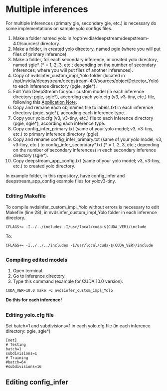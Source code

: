 # Multiple inferences

For multiple inferences (primary gie, secondary gie, etc.) is necessary do some implementations on sample yolo configs files.

1. Make a folder named yolo in /opt/nvidia/deepstream/deepstream-4.0/sources/ directory.
2. Make a folder, in created yolo directory, named pgie (where you will put files of primary inference).
3. Make a folder, for each secondary inference, in created yolo directory, named sgie* (* = 1, 2, 3, etc.; depending on the number of secondary inferences; where you will put files of another inferences).
4. Copy of nvdsinfer_custom_impl_Yolo folder (located in /opt/nvidia/deepstream/deepstream-4.0/sources/objectDetector_Yolo) to each inference directory (pgie, sgie*).
5. Edit Yolo DeepStream for your custom model (in each inference directory: pgie, sgie*), according each yolo.cfg (v3, v3-tiny, etc.) file, following this [Application Note](https://docs.nvidia.com/metropolis/deepstream/4.0/Custom_YOLO_Model_in_the_DeepStream_YOLO_App.pdf).
6. Copy and remane each obj.names file to labels.txt in each inference directory (pgie, sgie*), according each inference type.
7. Copy your yolo.cfg (v3, v3-tiny, etc.) file to each inference directory (pgie, sgie*), according each inference type.
8. Copy config_infer_primary.txt (same of your yolo model; v3, v3-tiny, etc.) to primary inference directory (pgie).
8. Copy and rename config_infer_primary.txt (same of your yolo model; v3, v3-tiny, etc.) to config_infer_secondary*.txt (* = 1, 2, 3, etc.; depending on the number of secondary inferences) in each secondary inference directory (sgie*).
9. Copy deepstream_app_config.txt (same of your yolo model; v3, v3-tiny, etc.) to created yolo directory.

In example folder, in this repository, have config_infer and deepstream_app_config example files for yolov3-tiny.

##

### Editing Makefile
To compile nvdsinfer_custom_impl_Yolo without errors is necessary to edit Makefile (line 28), in nvdsinfer_custom_impl_Yolo folder in each inference directory.
```
CFLAGS+= -I../../includes -I/usr/local/cuda-$(CUDA_VER)/include
```
To:
```
CFLAGS+= -I../../../includes -I/usr/local/cuda-$(CUDA_VER)/include
```

##

### Compiling edited models
1. Open terminal.
2. Go to inference directory.
3. Type this command (example for CUDA 10.0 version):
```
CUDA_VER=10.0 make -C nvdsinfer_custom_impl_Yolo
```
**Do this for each inference!**

##

### Editing yolo.cfg file
Set batch=1 and subdivisions=1 in each yolo.cfg file (in each inference directory: pgie, sgie*) 
```
[net]
# Testing
batch=1
subdivisions=1
# Training
#batch=64
#subdivisions=16
```

## Editing config_infer

